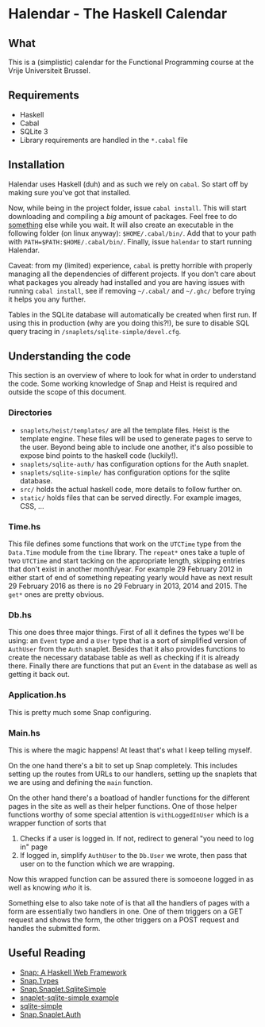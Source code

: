 # Halendar - The Haskell Calendar

## What

This is a (simplistic) calendar for the Functional Programming course at the
Vrije Universiteit Brussel.

## Requirements

* Haskell
* Cabal
* SQLite 3
* Library requirements are handled in the `*.cabal` file

## Installation

Halendar uses Haskell (duh) and as such we rely on `cabal`. So start off by
making sure you've got that installed.

Now, while being in the project folder, issue `cabal install`. This will start
downloading and compiling a *big* amount of packages. Feel free to do
[something](http://xkcd.com/303/) else while you wait. It will also create an
executable in the following folder (on linux anyway): `$HOME/.cabal/bin/`. Add
that to your path with `PATH=$PATH:$HOME/.cabal/bin/`. Finally, issue `halendar`
to start running Halendar.

Caveat: from my (limited) experience, `cabal` is pretty horrible with properly
managing all the dependencies of different projects. If you don't care about
what packages you already had installed and you are having issues with running
`cabal install`, see if removing `~/.cabal/` and `~/.ghc/` before trying it
helps you any further.

Tables in the SQLite database will automatically be created when first run. If
using this in production (why are you doing this?!), be sure to disable SQL
query tracing in `/snaplets/sqlite-simple/devel.cfg`.

## Understanding the code

This section is an overview of where to look for what in order to understand the
code. Some working knowledge of Snap and Heist is required and outside the scope
of this document.

### Directories

* `snaplets/heist/templates/` are all the template files. Heist is the template
  engine. These files will be used to generate pages to serve to the user.
  Beyond being able to include one another, it's also possible to expose bind
  points to the haskell code (luckily!).
* `snaplets/sqlite-auth/` has configuration options for the Auth snaplet.
* `snaplets/sqlite-simple/` has configuration options for the sqlite database.
* `src/` holds the actual haskell code, more details to follow further on.
* `static/` holds files that can be served directly. For example images, CSS, ...

### Time.hs

This file defines some functions that work on the `UTCTime` type from the
`Data.Time` module from the `time` library. The `repeat*` ones take a tuple of
two `UTCTime` and start tacking on the appropriate length, skipping entries that
don't exist in another month/year. For example 29 February 2012 in either start
of end of something repeating yearly would have as next result 29 February 2016
as there is no 29 February in 2013, 2014 and 2015. The `get*` ones are pretty
obvious.

### Db.hs

This one does three major things. First of all it defines the types we'll be
using: an `Event` type and a `User` type that is a sort of simplified version of
`AuthUser` from the `Auth` snaplet. Besides that it also provides functions to
create the necessary database table as well as checking if it is already there.
Finally there are functions that put an `Event` in the database as well as
getting it back out.

### Application.hs

This is pretty much some Snap configuring.

### Main.hs

This is where the magic happens! At least that's what I keep telling myself.

On the one hand there's a bit to set up Snap completely. This includes setting
up the routes from URLs to our handlers, setting up the snaplets that we are
using and defining the `main` function.

On the other hand there's a boatload of handler functions for the different
pages in the site as well as their helper functions. One of those helper
functions worthy of some special attention is `withLoggedInUser` which is a
wrapper function of sorts that

1. Checks if a user is logged in. If not, redirect to general "you need to log in" page
2. If logged in, simplify `AuthUser` to the `Db.User` we wrote, then pass that
   user on to the function which we are wrapping.

Now this wrapped function can be assured there is somoeone logged in as well as
knowing *who* it is.

Something else to also take note of is that all the handlers of pages with a
form are essentially two handlers in one. One of them triggers on a GET request
and shows the form, the other triggers on a POST request and handles the
submitted form.

## Useful Reading

* [Snap: A Haskell Web Framework](http://snapframework.com/)
* [Snap.Types](http://hackage.haskell.org/package/snap-core-0.1.2/docs/Snap-Types.html)
* [Snap.Snaplet.SqliteSimple](http://hackage.haskell.org/package/snaplet-sqlite-simple-0.4.5/docs/Snap-Snaplet-SqliteSimple.html)
* [snaplet-sqlite-simple example](https://github.com/nurpax/snaplet-sqlite-simple/tree/master/example)
* [sqlite-simple](https://github.com/nurpax/sqlite-simple)
* [Snap.Snaplet.Auth](http://hackage.haskell.org/package/snap-0.6.0.2/docs/Snap-Snaplet-Auth.html)
